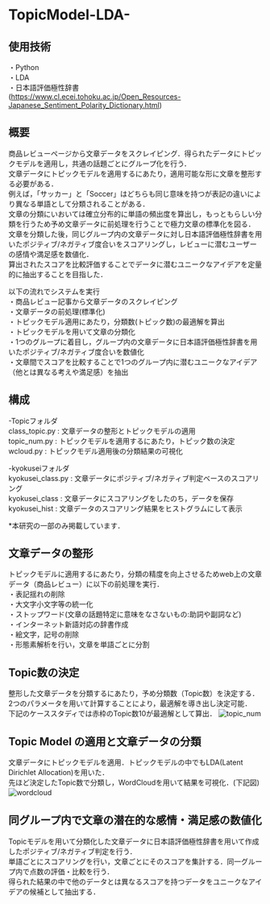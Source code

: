 # TopicModel-LDA-  

## 使用技術  
・Python  
・LDA  
・日本語評価極性辞書  
  (https://www.cl.ecei.tohoku.ac.jp/Open_Resources-Japanese_Sentiment_Polarity_Dictionary.html)  

## 概要  
商品レビューページから文章データをスクレイピング．得られたデータにトピックモデルを適用し，共通の話題ごとにグループ化を行う．  
文章データにトピックモデルを適用するにあたり，適用可能な形に文章を整形する必要がある．  
例えば，「サッカー」と「Soccer」はどちらも同じ意味を持つが表記の違いにより異なる単語として分類されることがある．  
文章の分類にいおいては確立分布的に単語の頻出度を算出し，もっともらしい分類を行うため予め文章データに前処理を行うことで極力文章の標準化を図る．  
文章を分類した後，同じグループ内の文章データに対し日本語評価極性辞書を用いたポジティブ/ネガティブ度合いをスコアリングし，レビューに潜むユーザーの感情や満足感を数値化．  
算出されたスコアを比較評価することでデータに潜むユニークなアイデアを定量的に抽出することを目指した．  

以下の流れでシステムを実行  
・商品レビュー記事から文章データのスクレイピング  
・文章データの前処理(標準化)  
・トピックモデル適用にあたり，分類数(トピック数)の最適解を算出  
・トピックモデルを用いて文章の分類化  
・1つのグループに着目し，グループ内の文章データに日本語評価極性辞書を用いたポジティブ/ネガティブ度合いを数値化  
・文章間でスコアを比較することで1つのグループ内に潜むユニークなアイデア（他とは異なる考えや満足感）を抽出  


## 構成  
-Topicフォルダ  
  class_topic.py  :  文章データの整形とトピックモデルの適用  
  topic_num.py    :  トピックモデルを適用するにあたり，トピック数の決定  
  wcloud.py       :  トピックモデル適用後の分類結果の可視化  
  
-kyokuseiフォルダ  
  kyokusei_class.py : 文章データにポジティブ/ネガティブ判定ベースのスコアリング  
  kyokusei_class    : 文章データにスコアリングをしたのち，データを保存  
  kyokusei_hist     : 文章データのスコアリング結果をヒストグラムにして表示  
  
  *本研究の一部のみ掲載しています．  

## 文章データの整形  
トピックモデルに適用するにあたり，分類の精度を向上させるためweb上の文章データ（商品レビュー）に以下の前処理を実行．  
・表記揺れの削除  
・大文字小文字等の統一化  
・ストップワード(文章の話題特定に意味をなさないもの:助詞や副詞など)  
・インターネット新語対応の辞書作成  
・絵文字，記号の削除  
・形態素解析を行い，文章を単語ごとに分割  


## Topic数の決定  
整形した文章データを分類するにあたり，予め分類数（Topic数）を決定する．  
2つのパラメータを用いて計算することにより，最適解を導き出し決定可能．　　
下記のケーススタディでは赤枠のTopic数10が最適解として算出．
![topic_num](https://user-images.githubusercontent.com/77096897/151784019-5eaeff2d-e07f-470d-a103-c1fbacaef4a8.png)  


## Topic Model の適用と文章データの分類  
文章データにトピックモデルを適用．トピックモデルの中でもLDA(Latent Dirichlet Allocation)を用いた．  
先ほど決定したTopic数で分類し，WordCloudを用いて結果を可視化．(下記図)  
![wordcloud](https://user-images.githubusercontent.com/77096897/151784646-069301f7-95aa-40a2-8f3d-d649e200281e.jpg)　　


## 同グループ内で文章の潜在的な感情・満足感の数値化  
Topicモデルを用いて分類化した文章データに日本語評価極性辞書を用いて作成したポジティブ/ネガティブ判定を行う．  
単語ごとにスコアリングを行い，文章ごとにそのスコアを集計する．同一グループ内で点数の評価・比較を行う．  
得られた結果の中で他のデータとは異なるスコアを持つデータをユニークなアイデアの候補として抽出する．  
